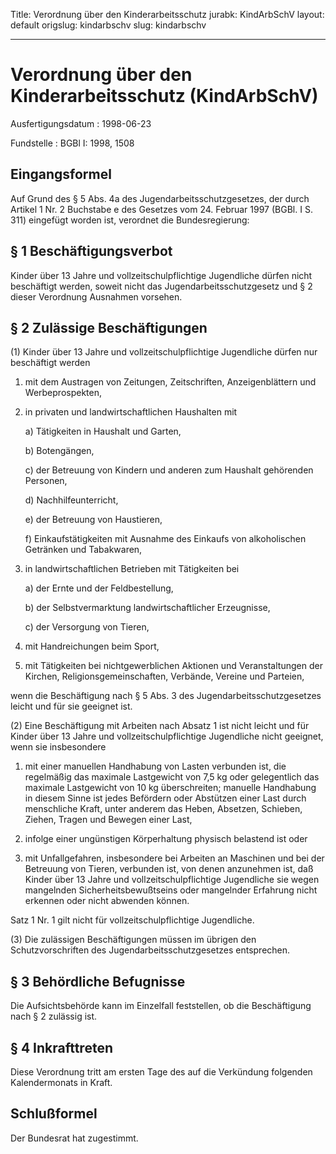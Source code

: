 Title: Verordnung über den Kinderarbeitsschutz
jurabk: KindArbSchV
layout: default
origslug: kindarbschv
slug: kindarbschv

---

# Verordnung über den Kinderarbeitsschutz (KindArbSchV)

Ausfertigungsdatum
:   1998-06-23

Fundstelle
:   BGBl I: 1998, 1508



## Eingangsformel

Auf Grund des § 5 Abs. 4a des Jugendarbeitsschutzgesetzes, der durch
Artikel 1 Nr. 2 Buchstabe e des Gesetzes vom 24. Februar 1997 (BGBl. I
S. 311) eingefügt worden ist, verordnet die Bundesregierung:


## § 1 Beschäftigungsverbot

Kinder über 13 Jahre und vollzeitschulpflichtige Jugendliche dürfen
nicht beschäftigt werden, soweit nicht das Jugendarbeitsschutzgesetz
und § 2 dieser Verordnung Ausnahmen vorsehen.


## § 2 Zulässige Beschäftigungen

(1) Kinder über 13 Jahre und vollzeitschulpflichtige Jugendliche
dürfen nur beschäftigt werden

1.  mit dem Austragen von Zeitungen, Zeitschriften, Anzeigenblättern und
    Werbeprospekten,


2.  in privaten und landwirtschaftlichen Haushalten mit

    a)  Tätigkeiten in Haushalt und Garten,


    b)  Botengängen,


    c)  der Betreuung von Kindern und anderen zum Haushalt gehörenden
        Personen,


    d)  Nachhilfeunterricht,


    e)  der Betreuung von Haustieren,


    f)  Einkaufstätigkeiten mit Ausnahme des Einkaufs von alkoholischen
        Getränken und Tabakwaren,





3.  in landwirtschaftlichen Betrieben mit Tätigkeiten bei

    a)  der Ernte und der Feldbestellung,


    b)  der Selbstvermarktung landwirtschaftlicher Erzeugnisse,


    c)  der Versorgung von Tieren,





4.  mit Handreichungen beim Sport,


5.  mit Tätigkeiten bei nichtgewerblichen Aktionen und Veranstaltungen der
    Kirchen, Religionsgemeinschaften, Verbände, Vereine und Parteien,



wenn die Beschäftigung nach § 5 Abs. 3 des Jugendarbeitsschutzgesetzes
leicht und für sie geeignet ist.

(2) Eine Beschäftigung mit Arbeiten nach Absatz 1 ist nicht leicht und
für Kinder über 13 Jahre und vollzeitschulpflichtige Jugendliche nicht
geeignet, wenn sie insbesondere

1.  mit einer manuellen Handhabung von Lasten verbunden ist, die
    regelmäßig das maximale Lastgewicht von 7,5 kg oder gelegentlich das
    maximale Lastgewicht von 10 kg überschreiten; manuelle Handhabung in
    diesem Sinne ist jedes Befördern oder Abstützen einer Last durch
    menschliche Kraft, unter anderem das Heben, Absetzen, Schieben,
    Ziehen, Tragen und Bewegen einer Last,


2.  infolge einer ungünstigen Körperhaltung physisch belastend ist oder


3.  mit Unfallgefahren, insbesondere bei Arbeiten an Maschinen und bei der
    Betreuung von Tieren, verbunden ist, von denen anzunehmen ist, daß
    Kinder über 13 Jahre und vollzeitschulpflichtige Jugendliche sie wegen
    mangelnden Sicherheitsbewußtseins oder mangelnder Erfahrung nicht
    erkennen oder nicht abwenden können.



Satz 1 Nr. 1 gilt nicht für vollzeitschulpflichtige Jugendliche.

(3) Die zulässigen Beschäftigungen müssen im übrigen den
Schutzvorschriften des Jugendarbeitsschutzgesetzes entsprechen.


## § 3 Behördliche Befugnisse

Die Aufsichtsbehörde kann im Einzelfall feststellen, ob die
Beschäftigung nach § 2 zulässig ist.


## § 4 Inkrafttreten

Diese Verordnung tritt am ersten Tage des auf die Verkündung folgenden
Kalendermonats in Kraft.


## Schlußformel

Der Bundesrat hat zugestimmt.

